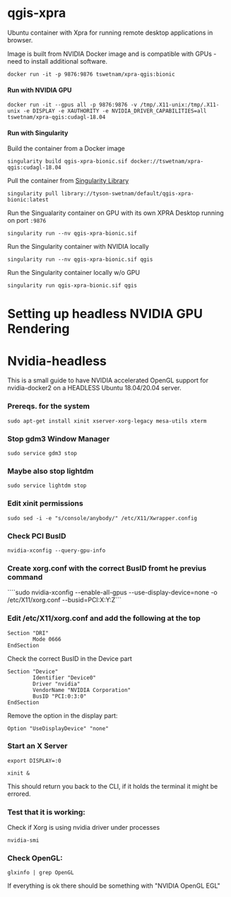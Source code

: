 # qgis-xpra

Ubuntu container with Xpra for running remote desktop applications in browser.

Image is built from NVIDIA Docker image and is compatible with GPUs - need to install additional software.

```
docker run -it -p 9876:9876 tswetnam/xpra-qgis:bionic
```

#### Run with NVIDIA GPU 

```
docker run -it --gpus all -p 9876:9876 -v /tmp/.X11-unix:/tmp/.X11-unix -e DISPLAY -e XAUTHORITY -e NVIDIA_DRIVER_CAPABILITIES=all tswetnam/xpra-qgis:cudagl-18.04
```
#### Run with Singularity

Build the container from a Docker image

```
singularity build qgis-xpra-bionic.sif docker://tswetnam/xpra-qgis:cudagl-18.04
```

Pull the container from [Singularity Library](https://cloud.sylabs.io/library)

```
singularity pull library://tyson-swetnam/default/qgis-xpra-bionic:latest
```

Run the Singualarity container on GPU with its own XPRA Desktop running on port `:9876`

```
singularity run --nv qgis-xpra-bionic.sif
```

Run the Singularity container with NVIDIA locally

```
singularity run --nv qgis-xpra-bionic.sif qgis
```


Run the Singularity container locally w/o GPU

```
singularity run qgis-xpra-bionic.sif qgis
```

# Setting up headless NVIDIA GPU Rendering

# Nvidia-headless

This is a small guide to have NVIDIA accelerated OpenGL support for nvidia-docker2 on a HEADLESS Ubuntu 18.04/20.04 server.

### Prereqs. for the system

```sudo apt-get install xinit xserver-xorg-legacy mesa-utils xterm```

### Stop gdm3 Window Manager

```sudo service gdm3 stop```

### Maybe also stop lightdm

```sudo service lightdm stop```

### Edit xinit permissions

```sudo sed -i -e "s/console/anybody/" /etc/X11/Xwrapper.config```

### Check PCI BusID

```nvidia-xconfig --query-gpu-info```

### Create xorg.conf with the correct BusID fromt he previus command

````sudo nvidia-xconfig --enable-all-gpus --use-display-device=none -o /etc/X11/xorg.conf --busid=PCI:X:Y:Z```

### Edit /etc/X11/xorg.conf and add the following at the top

```
Section "DRI"
        Mode 0666
EndSection
```

Check the correct BusID in the Device part

```
Section "Device"
        Identifier "Device0"
        Driver "nvidia"
        VendorName "NVIDIA Corporation"
        BusID "PCI:0:3:0"
EndSection
```

Remove the option in the display part:

```
Option "UseDisplayDevice" "none"
```

### Start an X Server

```export DISPLAY=:0```

```xinit &```

This should return you back to the CLI, if it holds the terminal it might be errored. 

### Test that it is working:

Check if Xorg is using nvidia driver under processes

```nvidia-smi```

### Check OpenGL:

```
glxinfo | grep OpenGL
```

If everything is ok there should be something with "NVIDIA OpenGL EGL"
